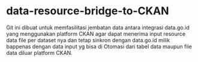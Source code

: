 # data-resource-bridge-to-CKAN

Git ini dibuat untuk memfasilitasi jembatan data antara integrasi data.go.id yang menggunakan platform CKAN agar dapat menerima input resource data file per dataset nya dan tetap sinkron dengan data.go.id milik bappenas dengan data input yg bisa di Otomasi dari tabel data maupun file data diluar platform CKAN.
